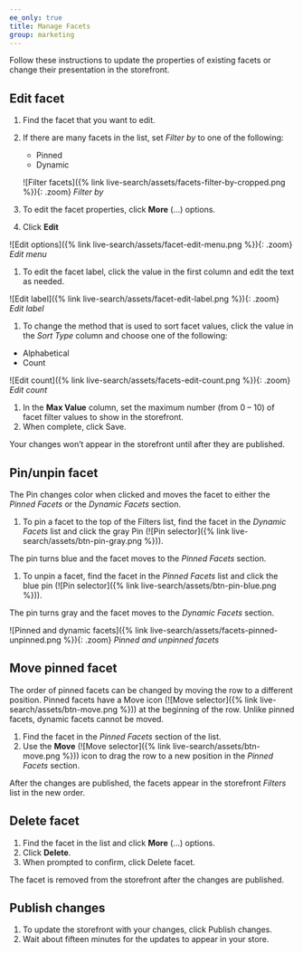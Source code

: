 ```yaml
---
ee_only: true
title: Manage Facets
group: marketing
---
```


Follow these instructions to update the properties of existing facets or change their presentation in the storefront.

## Edit facet

1. Find the facet that you want to edit.
1. If there are many facets in the list, set _Filter by_ to one of the following:

   - Pinned
   - Dynamic

   ![Filter facets]({% link live-search/assets/facets-filter-by-cropped.png %}){: .zoom}
   _Filter by_

1. To edit the facet properties, click **More** (...) options.
1.	Click **Edit**

   ![Edit options]({% link live-search/assets/facet-edit-menu.png %}){: .zoom}
   _Edit menu_
 
1.	To edit the facet label, click the value in the first column and edit the text as needed.

   ![Edit label]({% link live-search/assets/facet-edit-label.png %}){: .zoom}
   _Edit label_

1.	To change the method that is used to sort facet values, click the value in the _Sort Type_ column and choose one of the following:

   - Alphabetical
   - Count

   ![Edit count]({% link live-search/assets/facets-edit-count.png %}){: .zoom}
   _Edit count_

1. In the **Max Value** column, set the maximum number (from 0 – 10) of facet filter values to show in the storefront.
1.	When complete, click <span class="btn">Save</span>.

   Your changes won’t appear in the storefront until after they are published.

## Pin/unpin facet

The Pin changes color when clicked and moves the facet to either the _Pinned Facets_ or the _Dynamic Facets_ section.

1.	To pin a facet to the top of the Filters list, find the facet in the _Dynamic Facets_ list and click the gray Pin (![Pin selector]({% link live-search/assets/btn-pin-gray.png %})).

   The pin turns blue and the facet moves to the _Pinned Facets_ section.

1.	To unpin a facet, find the facet in the _Pinned Facets_ list and click the blue pin (![Pin selector]({% link live-search/assets/btn-pin-blue.png %})).

   The pin turns gray and the facet moves to the _Dynamic Facets_ section.

   ![Pinned and dynamic facets]({% link live-search/assets/facets-pinned-unpinned.png %}){: .zoom}
   _Pinned and unpinned facets_

## Move pinned facet

The order of pinned facets can be changed by moving the row to a different position. Pinned facets have a Move icon (![Move selector]({% link live-search/assets/btn-move.png %})) at the beginning of the row. Unlike pinned facets, dynamic facets cannot be moved.

1.	Find the facet in the _Pinned Facets_ section of the list.
1.	Use the **Move** (![Move selector]({% link live-search/assets/btn-move.png %})) icon to drag the row to a new position in the _Pinned Facets_ section.

   After the changes are published, the facets appear in the storefront _Filters_ list in the new order.

## Delete facet

1.	Find the facet in the list and click **More** (...) options.
1.	Click **Delete**.
1.	When prompted to confirm, click <span class="btn">Delete facet</span>.

   The facet is removed from the storefront after the changes are published.

## Publish changes

1.	To update the storefront with your changes, click <span class="btn">Publish changes</span>.
1.	Wait about fifteen minutes for the updates to appear in your store.
